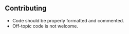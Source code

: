 ## Contributing

- Code should be properly formatted and commented.
- Off-topic code is not welcome.
